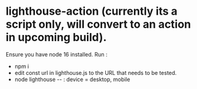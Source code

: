 # lighthouse-action  (currently its a script only, will convert to an action in upcoming build).
Ensure you have node 16 installed.
Run : 
- npm i
- edit const url in lighthouse.js  to the URL that needs to be tested.
-  node lighthouse --<device>  :  device = desktop, mobile
